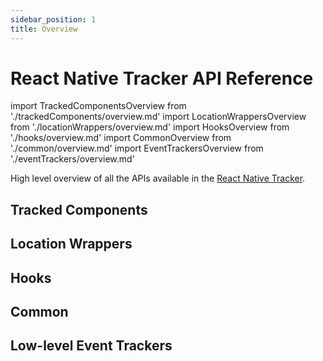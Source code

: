 ```yaml
---
sidebar_position: 1
title: Overview
---
```


# React Native Tracker API Reference

import TrackedComponentsOverview from './trackedComponents/overview.md'
import LocationWrappersOverview from './locationWrappers/overview.md'
import HooksOverview from './hooks/overview.md'
import CommonOverview from './common/overview.md'
import EventTrackersOverview from './eventTrackers/overview.md'

High level overview of all the APIs available in the [React Native Tracker](/tracking/react-native/api-reference/ReactNativeTracker.md).

## Tracked Components
<TrackedComponentsOverview />

## Location Wrappers
<LocationWrappersOverview />

## Hooks
<HooksOverview />

## Common
<CommonOverview />

## Low-level Event Trackers
<EventTrackersOverview />
